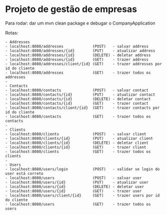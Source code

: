 # Projeto de gestão de empresas

Para rodar: dar um mvn clean package e debugar o CompanyApplication

Rotas: 

    - Addresses
    - localhost:8080/addresses             (POST)   - salvar address
    - localhost:8080/addresses/{id}        (PUT)    - atualizar address
    - localhost:8080/addresses/{id}        (DELETE) - deletar address
    - localhost:8080/addresses/{id}        (GET)    - trazer address
    - localhost:8080/addresses/client/{id} (GET)    - trazer addresses por id do cliente
    - localhost:8080/addresses             (GET)    - trazer todos os addresses
    -
    - Contacts
    - localhost:8080/contacts              (POST)   - salvar contact
    - localhost:8080/contacts/{id}         (PUT)    - atualizar contact
    - localhost:8080/contacts/{id}         (DELETE) - deletar contact
    - localhost:8080/contacts/{id}         (GET)    - trazer contact
    - localhost:8080/contacts/client/{id}  (GET)    - trazer contacts por id do cliente
    - localhost:8080/contacts              (GET)    - trazer todos os contacts
    -
    - Clients
    - localhost:8080/clients               (POST)   - salvar client
    - localhost:8080/clients/{id}          (PUT)    - atualizar client
    - localhost:8080/clients/{id}          (DELETE) - deletar client
    - localhost:8080/clients/{id}          (GET)    - trazer client
    - localhost:8080/clients               (GET)    - trazer todos os clients
    -
    - Users
    - localhost:8080/users/login           (POST)   - validar se login do user está correto
    - localhost:8080/users                 (POST)   - salvar user
    - localhost:8080/users/{id}            (PUT)    - atualizar user
    - localhost:8080/users/{id}            (DELETE) - deletar user
    - localhost:8080/users/{id}            (GET)    - trazer user
    - localhost:8080/users/client/{id}     (GET)    - trazer users por id do cliente
    - localhost:8080/users                 (GET)    - trazer todos os users
